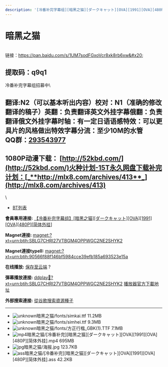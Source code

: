 ```yaml
---
description: '[冷番补完字幕组][暗黑之猫][ダークキャット][OVA][1991][OVA][480P][简体外挂]'
---
```


# 暗黑之猫



<figure><img src="https://s2.ax1x.com/2019/08/07/eIrf10.jpg" alt=""><figcaption></figcaption></figure>



链接：https://pan.baidu.com/s/1UM7sodFGxoVcr8xk8rb6xw&#x20;

## 提取码：q9q1&#x20;

&#x20;

冷番补完字幕组招募中\



## &#x20;

翻译:N2（可以基本听出内容）**校对：N1（准确的修改翻译的稿子）英翻：负责翻译英文外挂字幕俄翻：负责翻译俄文外挂字幕时轴：有一定日语语感特效：可以更具片的风格做出特效字幕分流：至少10M的水管**\
**QQ群：**[**293543977**](https://jq.qq.com/?_wv=1027\&k=46bJVff)&#x20;
---------------------------------------------------------------------

## &#x20;

&#x20;

## &#x20;

## 1080P动漫下载： [http://52kbd.com/](http://52kbd.com/)火种计划-15T永久网盘下载补完计划：[_**http://mlx8.com/archives/413**_](http://mlx8.com/archives/413)

\


* [BT列表](https://share.dmhy.org/topics/view/522128_OVA_1991_OVA_480P.html#tabs-1)

**會員專用連接:** [【冷番补完字幕组】\[暗黑之猫\]\[ダークキャット\]\[OVA\]\[1991\]\[OVA\]\[480P\]\[简体外挂\]](https://dl.dmhy.org/2019/08/07/90566f88f146bf5984cce39efb185a693523e15a.torrent)

**Magnet連接:** [magnet:?xt=urn:btih:SBLG7CHRI27VTBGM4OPPWGC2NE2SHYK2](https://magnet/?xt=urn:btih:SBLG7CHRI27VTBGM4OPPWGC2NE2SHYK2\&dn=\&tr=http%3A%2F%2F104.238.198.186%3A8000%2Fannounce\&tr=udp%3A%2F%2F104.238.198.186%3A8000%2Fannounce\&tr=http%3A%2F%2Ftracker.openbittorrent.com%3A80%2Fannounce\&tr=udp%3A%2F%2Ftracker3.itzmx.com%3A6961%2Fannounce\&tr=http%3A%2F%2Ftracker4.itzmx.com%3A2710%2Fannounce\&tr=http%3A%2F%2Ftracker.publicbt.com%3A80%2Fannounce\&tr=http%3A%2F%2Ftracker.prq.to%2Fannounce\&tr=http%3A%2F%2Fopen.acgtracker.com%3A1096%2Fannounce\&tr=https%3A%2F%2Ft-115.rhcloud.com%2Fonly_for_ylbud\&tr=http%3A%2F%2Ftracker1.itzmx.com%3A8080%2Fannounce\&tr=http%3A%2F%2Ftracker2.itzmx.com%3A6961%2Fannounce\&tr=udp%3A%2F%2Ftracker1.itzmx.com%3A8080%2Fannounce\&tr=udp%3A%2F%2Ftracker2.itzmx.com%3A6961%2Fannounce\&tr=udp%3A%2F%2Ftracker3.itzmx.com%3A6961%2Fannounce\&tr=udp%3A%2F%2Ftracker4.itzmx.com%3A2710%2Fannounce\&tr=http%3A%2F%2F121.14.98.151%3A9090%2Fannounce)

**Magnet連接typeII:** [magnet:?xt=urn:btih:90566f88f146bf5984cce39efb185a693523e15a](https://magnet/?xt=urn:btih:90566f88f146bf5984cce39efb185a693523e15a)

**在线播放:** [保存至云端](https://mypikpak.com/drive/url-checker?url=magnet:?xt=urn:btih:90566f88f146bf5984cce39efb185a693523e15a) ?

**彈幕播放連接:** [ddplay:magnet:?xt=urn:btih:SBLG7CHRI27VTBGM4OPPWGC2NE2SHYK2](ddplay:magnet:?xt=urn:btih:SBLG7CHRI27VTBGM4OPPWGC2NE2SHYK2\&dn=\&tr=http%3A%2F%2F104.238.198.186%3A8000%2Fannounce\&tr=udp%3A%2F%2F104.238.198.186%3A8000%2Fannounce\&tr=http%3A%2F%2Ftracker.openbittorrent.com%3A80%2Fannounce\&tr=udp%3A%2F%2Ftracker3.itzmx.com%3A6961%2Fannounce\&tr=http%3A%2F%2Ftracker4.itzmx.com%3A2710%2Fannounce\&tr=http%3A%2F%2Ftracker.publicbt.com%3A80%2Fannounce\&tr=http%3A%2F%2Ftracker.prq.to%2Fannounce\&tr=http%3A%2F%2Fopen.acgtracker.com%3A1096%2Fannounce\&tr=https%3A%2F%2Ft-115.rhcloud.com%2Fonly_for_ylbud\&tr=http%3A%2F%2Ftracker1.itzmx.com%3A8080%2Fannounce\&tr=http%3A%2F%2Ftracker2.itzmx.com%3A6961%2Fannounce\&tr=udp%3A%2F%2Ftracker1.itzmx.com%3A8080%2Fannounce\&tr=udp%3A%2F%2Ftracker2.itzmx.com%3A6961%2Fannounce\&tr=udp%3A%2F%2Ftracker3.itzmx.com%3A6961%2Fannounce\&tr=udp%3A%2F%2Ftracker4.itzmx.com%3A2710%2Fannounce\&tr=http%3A%2F%2F121.14.98.151%3A9090%2Fannounce) [播放器官方下載地址](http://www.dandanplay.com/?from=dmhy)

**外部搜索連接:** [從谷歌搜索資源種子](https://www.google.com/search?oe=utf-8\&q=90566f88f146bf5984cce39efb185a693523e15a)

***

* ![unknown](https://share.dmhy.org/images/icon/unknown.gif)暗黑之猫/fonts/simkai.ttf 11.2MB
* ![unknown](https://share.dmhy.org/images/icon/unknown.gif)暗黑之猫/fonts/simhei.ttf 9.3MB
* ![unknown](https://share.dmhy.org/images/icon/unknown.gif)暗黑之猫/fonts/方正行楷\_GBK(1).TTF 7.1MB
* ![mp4](https://share.dmhy.org/images/icon/mp4.gif)暗黑之猫/\[冷番补完]\[暗黑之猫]\[ダークキャット]\[OVA]\[1991]\[OVA]\[480P]\[简体外挂].mp4 695MB
* ![jpg](https://share.dmhy.org/images/icon/jpg.gif)暗黑之猫/海报.jpg 123.7KB
* ![ass](https://share.dmhy.org/images/icon/ass.gif)暗黑之猫/\[冷番补完]\[暗黑之猫]\[ダークキャット]\[OVA]\[1991]\[OVA]\[480P]\[简体外挂].ass 42.2KB
